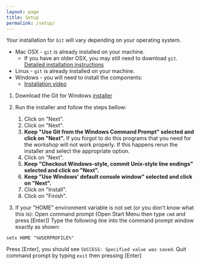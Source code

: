 ```yaml
---
layout: page
title: Setup
permalink: /setup/
---
```

Your installation for `Git` will vary depending on your operating system.

- Mac OSX - `git` is already installed on your machine.
    - If you have an older OSX, you may still need to download `git`. [Detailed installation instructions](https://swcarpentry.github.io/workshop-template/#git)
- Linux - `git` is already installed on your machine.
- Windows - you will need to install the components:
    - [Installation video](https://www.youtube.com/watch?v=339AEqk9c-8)


1. Download the Git for Windows [installer](https://git-for-windows.github.io/)
1. Run the installer and follow the steps bellow:
    1. Click on "Next".
    1. Click on "Next".
    1. **Keep "Use Git from the Windows Command Prompt" selected and click on "Next".** If you forgot to do this programs that you need for the workshop will not work properly. If this happens rerun the installer and select the appropriate option.
    1. Click on "Next".
    1. **Keep "Checkout Windows-style, commit Unix-style line endings" selected and click on "Next".**
    1. **Keep "Use Windows' default console window" selected and click on "Next".**
    1. Click on "Install".
    1. Click on "Finish".

1. If your "HOME" environment variable is not set (or you don't know what this is):
Open command prompt (Open Start Menu then type `cmd` and press [Enter])
Type the following line into the command prompt window exactly as shown:

`setx HOME "%USERPROFILE%"`

Press [Enter], you should see `SUCCESS: Specified value was saved`.
Quit command prompt by typing `exit` then pressing [Enter]
